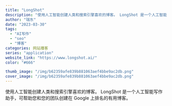 ```yaml
---
title: "LongShot"
description: "使用人工智能创建人类和搜索引擎喜欢的博客。 LongShot 是一个人工智能写作助手，可帮助您和您的团队创建在 Goog"
author: "瑞东"
date: "2023-03-30"
tags:
  - "AI写作"
  - "seo"
  - "博客"
categories: 网站播客
series: "application"
website_link: "https://www.longshot.ai/"
color: "#666"

thumb_image: "/img/b62359afe839b881063aef4bbe9ac2db.png"
cover_image: "/img/b62359afe839b881063aef4bbe9ac2db.png"
---
```


使用人工智能创建人类和搜索引擎喜欢的博客。 LongShot 是一个人工智能写作助手，可帮助您和您的团队创建在 Google 上排名的有用博客。 